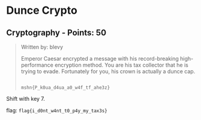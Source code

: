 # Dunce Crypto

## Cryptography - Points: 50

> Written by: blevy
>
> 
>
> Emperor Caesar encrypted a message with his record-breaking high-performance encryption method. You are his tax collector that he is trying to evade. Fortunately for you, his crown is actually a dunce cap.
>
> 
>
> ```
>
> mshn{P_k0ua_d4ua_a0_w4f_tf_ahe3z}
>
> ```
>

Shift with key 7.

flag: `flag{i_d0nt_w4nt_t0_p4y_my_tax3s}`